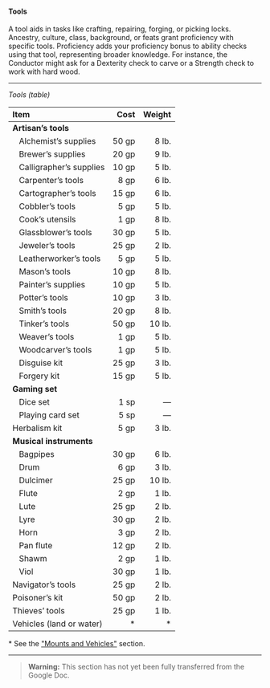 #### Tools

A tool aids in tasks like crafting, repairing, forging, or picking locks.
Ancestry, culture, class, background, or feats grant proficiency with specific tools.
Proficiency adds your proficiency bonus to ability checks using that tool, representing broader knowledge.
For instance, the Conductor might ask for a Dexterity check to carve or a Strength check to work with hard wood.

___

_Tools (table)_

| Item | Cost | Weight |
|:-----|-----:|-------:|
| **Artisan’s tools**
| &nbsp;&nbsp; Alchemist’s supplies    | 50 gp |  8 lb. |
| &nbsp;&nbsp; Brewer’s supplies       | 20 gp |  9 lb. |
| &nbsp;&nbsp; Calligrapher’s supplies | 10 gp |  5 lb. |
| &nbsp;&nbsp; Carpenter’s tools       |  8 gp |  6 lb. |
| &nbsp;&nbsp; Cartographer’s tools    | 15 gp |  6 lb. |
| &nbsp;&nbsp; Cobbler’s tools         |  5 gp |  5 lb. |
| &nbsp;&nbsp; Cook’s utensils         |  1 gp |  8 lb. |
| &nbsp;&nbsp; Glassblower’s tools     | 30 gp |  5 lb. |
| &nbsp;&nbsp; Jeweler’s tools         | 25 gp |  2 lb. |
| &nbsp;&nbsp; Leatherworker’s tools   |  5 gp |  5 lb. |
| &nbsp;&nbsp; Mason’s tools           | 10 gp |  8 lb. |
| &nbsp;&nbsp; Painter’s supplies      | 10 gp |  5 lb. |
| &nbsp;&nbsp; Potter’s tools          | 10 gp |  3 lb. |
| &nbsp;&nbsp; Smith’s tools           | 20 gp |  8 lb. |
| &nbsp;&nbsp; Tinker’s tools          | 50 gp | 10 lb. |
| &nbsp;&nbsp; Weaver’s tools          |  1 gp |  5 lb. |
| &nbsp;&nbsp; Woodcarver’s tools      |  1 gp |  5 lb. |
| &nbsp;&nbsp; Disguise kit            | 25 gp |  3 lb. |
| &nbsp;&nbsp; Forgery kit             | 15 gp |  5 lb. |
| **Gaming set**
| &nbsp;&nbsp; Dice set                |  1 sp |      — |
| &nbsp;&nbsp; Playing card set        |  5 sp |      — |
| Herbalism kit                        |  5 gp |  3 lb. |
| **Musical instruments**
| &nbsp;&nbsp; Bagpipes                | 30 gp |  6 lb. |
| &nbsp;&nbsp; Drum                    |  6 gp |  3 lb. |
| &nbsp;&nbsp; Dulcimer                | 25 gp | 10 lb. |
| &nbsp;&nbsp; Flute                   |  2 gp |  1 lb. |
| &nbsp;&nbsp; Lute                    | 25 gp |  2 lb. |
| &nbsp;&nbsp; Lyre                    | 30 gp |  2 lb. |
| &nbsp;&nbsp; Horn                    |  3 gp |  2 lb. |
| &nbsp;&nbsp; Pan flute               | 12 gp |  2 lb. |
| &nbsp;&nbsp; Shawm                   |  2 gp |  1 lb. |
| &nbsp;&nbsp; Viol                    | 30 gp |  1 lb. |
| Navigator’s tools                    | 25 gp |  2 lb. |
| Poisoner’s kit                       | 50 gp |  2 lb. |
| Thieves’ tools                       | 25 gp |  1 lb. |
| Vehicles (land or water)             |    \* |     \* |

\* See the ["Mounts and Vehicles"](#Mounts_and_Vehicles_mounts_and_vehicles) section.
___

> **Warning:**
> This section has not yet been fully transferred from the Google Doc.
